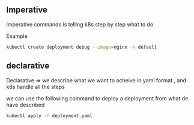 ## Imperative
Imperative commands is telling k8s step by step what to do

Example
``` sh
kubectl create deployment debug --image=nginx -n default 
```



## declarative
Declarative => we describe what we want to acheive in yaml format , and k8s handle all the steps

we can use the following command to deploy a deployment from what de have described
``` sh 
kubectl apply -f deployment.yaml 
```